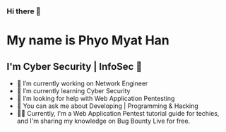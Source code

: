 ### Hi there 👋

<!--
**lukifox/lukifox** is a ✨ _special_ ✨ repository because its `README.md` (this file) appears on your GitHub profile.

Here are some ideas to get you started:

- 🔭 I’m currently working on ...
- 🌱 I’m currently learning ...
- 👯 I’m looking to collaborate on ...
- 🤔 I’m looking for help with ...
- 💬 Ask me about ...
- 📫 How to reach me: ...
- 😄 Pronouns: ...
- ⚡ Fun fact: ...
-->

# My name is Phyo Myat Han
## I'm Cyber Security | InfoSec 🤗

- 🔭 I’m currently working on Network Engineer
- 🌱 I’m currently learning Cyber Security
- 🤔 I’m looking for help with Web Application Pentesting
- 💬 You can ask me about Developing | Programming & Hacking
- 👨‍🏫 Currently, I'm a Web Application Pentest tutorial guide for techies, and I'm sharing my knowledge on Bug Bounty Live for free.
 
